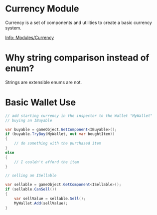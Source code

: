 # Currency Module
Currency is a set of components and utilities to create a basic currency system. 

[Info: Modules/Currency](https://aseward.gitlab.io/gamejamstarterkit/modules/Currency.html) 
# Why string comparison instead of enum?
Strings are extensible enums are not.

# Basic Wallet Use
```c#
// add starting currency in the inspector to the Wallet "MyWallet"
// buying an IBuyable

var buyable = gameObject.GetComponent<IBuyable>();
if (buyable.TryBuy(MyWallet, out var boughtItem))
{
    // do something with the purchased item
}
else
{
    // I couldn't afford the item
}

// selling an ISellable

var sellable = gameObject.GetComponent<ISellable>();
if (sellable.CanSell())
{
    var sellValue = sellable.Sell();
    MyWallet.Add(sellValue);
}
```